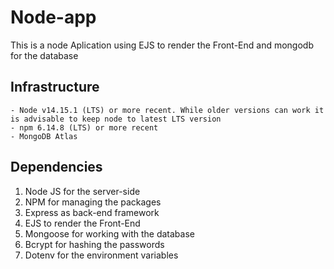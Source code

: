 # Node-app

This is a node Aplication using EJS to render the Front-End and mongodb for the database

## Infrastructure

```
- Node v14.15.1 (LTS) or more recent. While older versions can work it is advisable to keep node to latest LTS version
- npm 6.14.8 (LTS) or more recent
- MongoDB Atlas

```

## Dependencies

1. Node JS for the server-side
2. NPM for managing the packages
3. Express as back-end framework
4. EJS to render the Front-End
5. Mongoose for working with the database
6. Bcrypt for hashing the passwords
7. Dotenv for the environment variables
